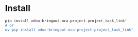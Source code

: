 # Install

```bash
pip install odoo-bringout-oca-project-project_task_link"
# or
uv pip install odoo-bringout-oca-project-project_task_link"
```
